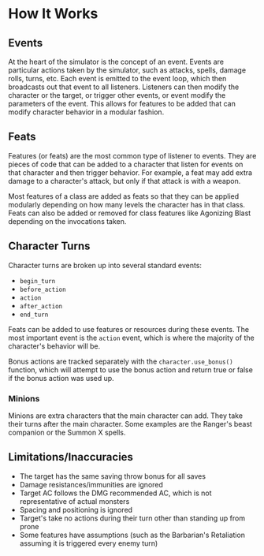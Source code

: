 # How It Works

## Events

At the heart of the simulator is the concept of an event. Events are particular actions taken by the simulator, such as attacks, spells, damage rolls, turns, etc. Each event is emitted to the event loop, which then broadcasts out that event to all listeners. Listeners can then modify the character or the target, or trigger other events, or event modify the parameters of the event. This allows for features to be added that can modify character behavior in a modular fashion.

## Feats

Features (or feats) are the most common type of listener to events. They are pieces of code that can be added to a character that listen for events on that character and then trigger behavior. For example, a feat may add extra damage to a character's attack, but only if that attack is with a weapon.

Most features of a class are added as feats so that they can be applied modularly depending on how many levels the character has in that class. Feats can also be added or removed for class features like Agonizing Blast depending on the invocations taken.

## Character Turns

Character turns are broken up into several standard events:

- `begin_turn`
- `before_action`
- `action`
- `after_action`
- `end_turn`

Feats can be added to use features or resources during these events. The most important event is the `action` event, which is where the majority of the character's behavior will be.

Bonus actions are tracked separately with the `character.use_bonus()` function, which will attempt to use the bonus action and return true or false if the bonus action was used up.

### Minions

Minions are extra characters that the main character can add. They take their turns after the main character. Some examples are the Ranger's beast companion or the Summon X spells.

## Limitations/Inaccuracies

- The target has the same saving throw bonus for all saves
- Damage resistances/immunities are ignored
- Target AC follows the DMG recommended AC, which is not representative of actual monsters
- Spacing and positioning is ignored
- Target's take no actions during their turn other than standing up from prone
- Some features have assumptions (such as the Barbarian's Retaliation assuming it is triggered every enemy turn)